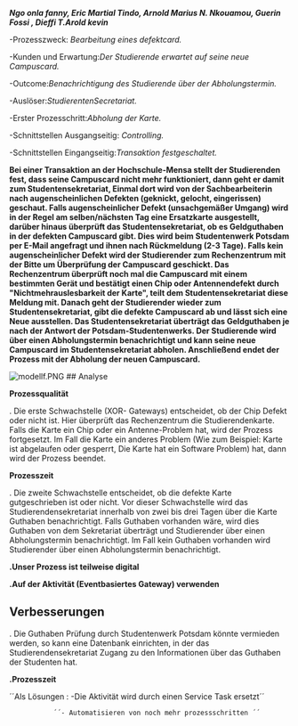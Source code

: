 _**Ngo onla fanny, Eric Martial Tindo, Arnold Marius N. Nkouamou, Guerin Fossi , Dieffi T.Arold kevin**_

-Prozesszweck: _Bearbeitung eines defektcard._

-Kunden und Erwartung:_Der Studierende erwartet auf  seine neue Campuscard._

-Outcome:_Benachrichtigung des Studierende über der Abholungstermin._

-Auslöser:_StudierentenSecretariat._

-Erster Prozesschritt:_Abholung der Karte._

-Schnittstellen Ausgangseitig: _Controlling._

-Schnittstellen Eingangseitig:_Transaktion festgeschaltet._

**Bei einer Transaktion an der Hochschule-Mensa stellt der Studierenden fest, dass seine Campuscard nicht mehr funktioniert, dann geht er damit zum Studentensekretariat, Einmal dort wird von der Sachbearbeiterin nach augenscheinlichen Defekten (geknickt, gelocht, eingerissen) geschaut. Falls augenscheinlicher Defekt (unsachgemäßer Umgang) wird in der Regel am selben/nächsten Tag eine Ersatzkarte ausgestellt, darüber hinaus überprüft das Studentensekretariat, ob es Geldguthaben in der defekten Campuscard gibt. Dies wird beim Studentenwerk Potsdam per E-Mail angefragt und ihnen nach Rückmeldung (2-3 Tage). Falls kein augenscheinlicher Defekt wird der Studierender zum Rechenzentrum mit der Bitte um Überprüfung der Campuscard geschickt. Das Rechenzentrum überprüft noch mal die Campuscard mit einem bestimmten Gerät und bestätigt einen Chip oder Antennendefekt durch "Nichtmehrauslesbarkeit der Karte", teilt dem Studentensekretariat diese Meldung mit. Danach geht der Studierender wieder zum Studentensekretariat, gibt die defekte Campuscard ab und lässt sich eine Neue ausstellen. Das Studentensekretariat überträgt das Geldguthaben je nach der Antwort der Potsdam-Studentenwerks. Der Studierende wird über einen Abholungstermin benachrichtigt und kann seine neue Campuscard im Studentensekretariat abholen. Anschließend endet der Prozess mit der Abholung der neuen Campuscard.**


<img src="https://github.com/FannyO/Campuscart-Defekt/blob/master/modellf.PNG?raw=true" alt="modellf.PNG">
## Analyse

**Prozessqualität**

. Die erste Schwachstelle (XOR- Gateways) entscheidet, ob der Chip Defekt oder nicht ist.
Hier überprüft das Rechenzentrum die Studierendenkarte. Falls die Karte ein Chip oder ein Antenne-Problem hat, wird der Prozess fortgesetzt. Im Fall die Karte ein anderes Problem (Wie zum Beispiel: Karte ist abgelaufen oder gesperrt, Die Karte hat ein Software Problem) hat, dann wird der Prozess beendet.


**Prozesszeit**

. Die zweite Schwachstelle entscheidet, ob die defekte Karte gutgeschrieben ist oder nicht.  Vor dieser Schwachstelle wird das Studierendensekretariat innerhalb von zwei bis drei Tagen über die Karte Guthaben benachrichtigt. Falls Guthaben vorhanden wäre, wird dies Guthaben von dem Sekretariat überträgt und Studierender über einen Abholungstermin benachrichtigt. Im Fall kein Guthaben vorhanden wird Studierender über einen Abholungstermin benachrichtigt.

**.Unser Prozess ist teilweise digital**

**.Auf der Aktivität (Eventbasiertes Gateway) verwenden**

## Verbesserungen

. Die Guthaben Prüfung durch Studentenwerk Potsdam könnte vermieden werden, so kann eine Datenbank einrichten, in der das Studierendensekretariat Zugang zu den Informationen über das Guthaben der Studenten hat.


**.Prozesszeit**

´´Als Lösungen : -Die Aktivität wird durch einen Service Task ersetzt´´

               ´´- Automatisieren von noch mehr prozessschritten ´´
                




